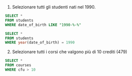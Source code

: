 1. Selezionare tutti gli studenti nati nel 1990.

```sql
SELECT *
FROM students
WHERE date_of_birth LIKE "1990-%-%"
```

```sql
SELECT *
FROM students
WHERE year(date_of_birth) = 1990
```

2. Selezionare tutti i corsi che valgono più di 10 crediti (479)

```sql
SELECT *
FROM courses
WHERE cfu > 10
```
